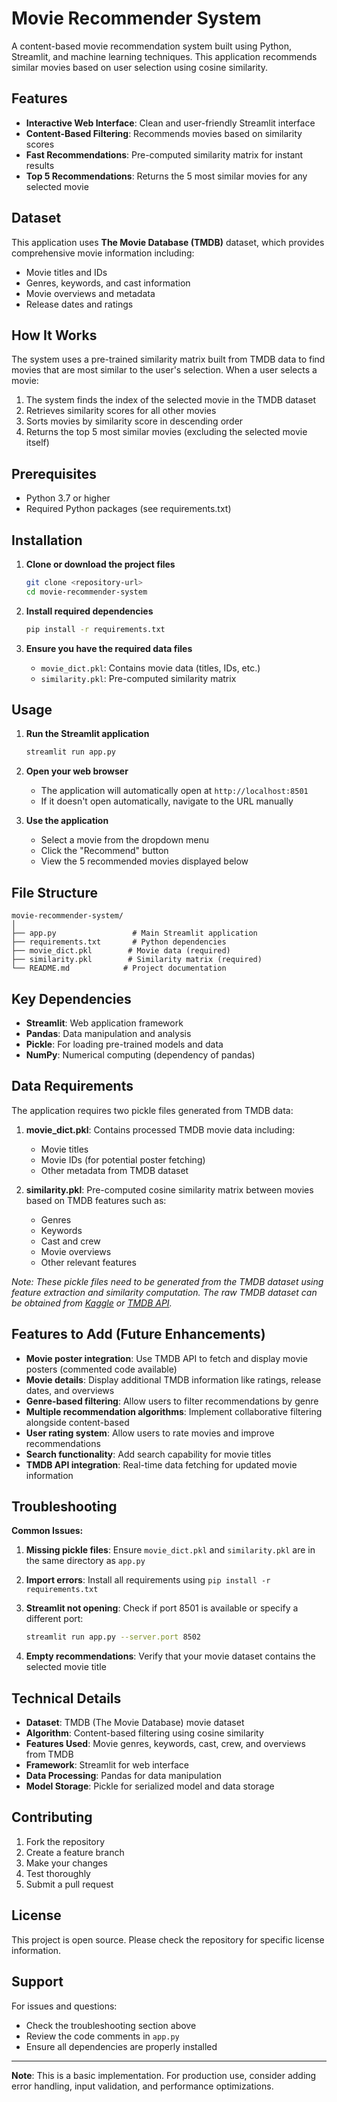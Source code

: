# Movie Recommender System

A content-based movie recommendation system built using Python, Streamlit, and machine learning techniques. This application recommends similar movies based on user selection using cosine similarity.

## Features

- **Interactive Web Interface**: Clean and user-friendly Streamlit interface
- **Content-Based Filtering**: Recommends movies based on similarity scores
- **Fast Recommendations**: Pre-computed similarity matrix for instant results
- **Top 5 Recommendations**: Returns the 5 most similar movies for any selected movie

## Dataset

This application uses **The Movie Database (TMDB)** dataset, which provides comprehensive movie information including:
- Movie titles and IDs
- Genres, keywords, and cast information
- Movie overviews and metadata
- Release dates and ratings

## How It Works

The system uses a pre-trained similarity matrix built from TMDB data to find movies that are most similar to the user's selection. When a user selects a movie:

1. The system finds the index of the selected movie in the TMDB dataset
2. Retrieves similarity scores for all other movies
3. Sorts movies by similarity score in descending order
4. Returns the top 5 most similar movies (excluding the selected movie itself)

## Prerequisites

- Python 3.7 or higher
- Required Python packages (see requirements.txt)

## Installation

1. **Clone or download the project files**
   ```bash
   git clone <repository-url>
   cd movie-recommender-system
   ```

2. **Install required dependencies**
   ```bash
   pip install -r requirements.txt
   ```

3. **Ensure you have the required data files**
   - `movie_dict.pkl`: Contains movie data (titles, IDs, etc.)
   - `similarity.pkl`: Pre-computed similarity matrix

## Usage

1. **Run the Streamlit application**
   ```bash
   streamlit run app.py
   ```

2. **Open your web browser**
   - The application will automatically open at `http://localhost:8501`
   - If it doesn't open automatically, navigate to the URL manually

3. **Use the application**
   - Select a movie from the dropdown menu
   - Click the "Recommend" button
   - View the 5 recommended movies displayed below

## File Structure

```
movie-recommender-system/
│
├── app.py                 # Main Streamlit application
├── requirements.txt       # Python dependencies
├── movie_dict.pkl        # Movie data (required)
├── similarity.pkl        # Similarity matrix (required)
└── README.md            # Project documentation
```

## Key Dependencies

- **Streamlit**: Web application framework
- **Pandas**: Data manipulation and analysis
- **Pickle**: For loading pre-trained models and data
- **NumPy**: Numerical computing (dependency of pandas)

## Data Requirements

The application requires two pickle files generated from TMDB data:

1. **movie_dict.pkl**: Contains processed TMDB movie data including:
   - Movie titles
   - Movie IDs (for potential poster fetching)
   - Other metadata from TMDB dataset

2. **similarity.pkl**: Pre-computed cosine similarity matrix between movies based on TMDB features such as:
   - Genres
   - Keywords
   - Cast and crew
   - Movie overviews
   - Other relevant features

*Note: These pickle files need to be generated from the TMDB dataset using feature extraction and similarity computation. The raw TMDB dataset can be obtained from [Kaggle](https://www.kaggle.com/datasets/tmdb/tmdb-movie-metadata) or [TMDB API](https://www.themoviedb.org/documentation/api).*

## Features to Add (Future Enhancements)

- **Movie poster integration**: Use TMDB API to fetch and display movie posters (commented code available)
- **Movie details**: Display additional TMDB information like ratings, release dates, and overviews
- **Genre-based filtering**: Allow users to filter recommendations by genre
- **Multiple recommendation algorithms**: Implement collaborative filtering alongside content-based
- **User rating system**: Allow users to rate movies and improve recommendations
- **Search functionality**: Add search capability for movie titles
- **TMDB API integration**: Real-time data fetching for updated movie information

## Troubleshooting

**Common Issues:**

1. **Missing pickle files**: Ensure `movie_dict.pkl` and `similarity.pkl` are in the same directory as `app.py`

2. **Import errors**: Install all requirements using `pip install -r requirements.txt`

3. **Streamlit not opening**: Check if port 8501 is available or specify a different port:
   ```bash
   streamlit run app.py --server.port 8502
   ```

4. **Empty recommendations**: Verify that your movie dataset contains the selected movie title

## Technical Details

- **Dataset**: TMDB (The Movie Database) movie dataset
- **Algorithm**: Content-based filtering using cosine similarity
- **Features Used**: Movie genres, keywords, cast, crew, and overviews from TMDB
- **Framework**: Streamlit for web interface
- **Data Processing**: Pandas for data manipulation
- **Model Storage**: Pickle for serialized model and data storage

## Contributing

1. Fork the repository
2. Create a feature branch
3. Make your changes
4. Test thoroughly
5. Submit a pull request

## License

This project is open source. Please check the repository for specific license information.

## Support

For issues and questions:
- Check the troubleshooting section above
- Review the code comments in `app.py`
- Ensure all dependencies are properly installed

---

**Note**: This is a basic implementation. For production use, consider adding error handling, input validation, and performance optimizations.

